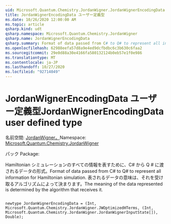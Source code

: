 ```yaml
---
uid: Microsoft.Quantum.Chemistry.JordanWigner.JordanWignerEncodingData
title: JordanWignerEncodingData ユーザー定義型
ms.date: 10/26/2020 12:00:00 AM
ms.topic: article
qsharp.kind: udt
qsharp.namespace: Microsoft.Quantum.Chemistry.JordanWigner
qsharp.name: JordanWignerEncodingData
qsharp.summary: Format of data passed from C# to Q# to represent all information for Hamiltonian simulation. The meaning of the data represented is determined by the algorithm that receives it.
ms.openlocfilehash: 62988eefa57d8a9e4ed9dcfbdbc6c3b630c6faa2
ms.sourcegitcommit: 29e0d88a30e4166fa580132124b0eb57e1f0e986
ms.translationtype: MT
ms.contentlocale: ja-JP
ms.lasthandoff: 10/27/2020
ms.locfileid: "92714049"
---
```

# <a name="jordanwignerencodingdata-user-defined-type"></a><span data-ttu-id="b1f8a-102">JordanWignerEncodingData ユーザー定義型</span><span class="sxs-lookup"><span data-stu-id="b1f8a-102">JordanWignerEncodingData user defined type</span></span>

<span data-ttu-id="b1f8a-103">名前空間: [JordanWigner。](xref:Microsoft.Quantum.Chemistry.JordanWigner)</span><span class="sxs-lookup"><span data-stu-id="b1f8a-103">Namespace: [Microsoft.Quantum.Chemistry.JordanWigner](xref:Microsoft.Quantum.Chemistry.JordanWigner)</span></span>

<span data-ttu-id="b1f8a-104">パック [](https://nuget.org/packages/)</span><span class="sxs-lookup"><span data-stu-id="b1f8a-104">Package: [](https://nuget.org/packages/)</span></span>


<span data-ttu-id="b1f8a-105">Hamiltonian シミュレーションのすべての情報を表すために、C# から Q # に渡されるデータの形式。</span><span class="sxs-lookup"><span data-stu-id="b1f8a-105">Format of data passed from C# to Q# to represent all information for Hamiltonian simulation.</span></span>
<span data-ttu-id="b1f8a-106">表されるデータの意味は、それを受け取るアルゴリズムによって決まります。</span><span class="sxs-lookup"><span data-stu-id="b1f8a-106">The meaning of the data represented is determined by the algorithm that receives it.</span></span>

```qsharp

newtype JordanWignerEncodingData = (Int, Microsoft.Quantum.Chemistry.JordanWigner.JWOptimizedHTerms, (Int, Microsoft.Quantum.Chemistry.JordanWigner.JordanWignerInputState[]), Double);
```

